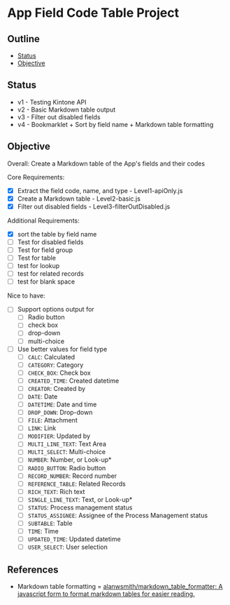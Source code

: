 # App Field Code Table Project


## Outline <!-- omit in toc -->

* [Status](#status)
* [Objective](#objective)


## Status

* v1 - Testing Kintone API
* v2 - Basic Markdown table output
* v3 - Filter out disabled fields
* v4 - Bookmarklet + Sort by field name + Markdown table formatting


## Objective

Overall: Create a Markdown table of the App's fields and their codes

Core Requirements:
* [x] Extract the field code, name, and type - Level1-apiOnly.js
* [x] Create a Markdown table - Level2-basic.js
* [x] Filter out disabled fields - Level3-filterOutDisabled.js

Additional Requirements:
* [x] sort the table by field name
* [ ] Test for disabled fields
* [ ] Test for field group
* [ ] Test for table
* [ ] test for lookup
* [ ] test for related records
* [ ] test for blank space

Nice to have:
* [ ] Support options output for
  * [ ] Radio button
  * [ ] check box
  * [ ] drop-down
  * [ ] multi-choice
* [ ] Use better values for field type
  * [ ] `CALC`: Calculated
  * [ ] `CATEGORY`: Category
  * [ ] `CHECK_BOX`: Check box
  * [ ] `CREATED_TIME`: Created datetime
  * [ ] `CREATOR`: Created by
  * [ ] `DATE`: Date
  * [ ] `DATETIME`: Date and time
  * [ ] `DROP_DOWN`: Drop-down
  * [ ] `FILE`: Attachment
  * [ ] `LINK`: Link
  * [ ] `MODIFIER`: Updated by
  * [ ] `MULTI_LINE_TEXT`: Text Area
  * [ ] `MULTI_SELECT`: Multi-choice
  * [ ] `NUMBER`: Number, or Look-up*
  * [ ] `RADIO_BUTTON`: Radio button
  * [ ] `RECORD_NUMBER`: Record number
  * [ ] `REFERENCE_TABLE`: Related Records
  * [ ] `RICH_TEXT`: Rich text
  * [ ] `SINGLE_LINE_TEXT`: Text, or Look-up*
  * [ ] `STATUS`: Process management status
  * [ ] `STATUS_ASSIGNEE`: Assignee of the Process Management status
  * [ ] `SUBTABLE`: Table
  * [ ] `TIME`: Time
  * [ ] `UPDATED_TIME`: Updated datetime
  * [ ] `USER_SELECT`: User selection

## References
* Markdown table formatting = [alanwsmith/markdown\_table\_formatter: A javascript form to format markdown tables for easier reading.](https://github.com/alanwsmith/markdown_table_formatter)